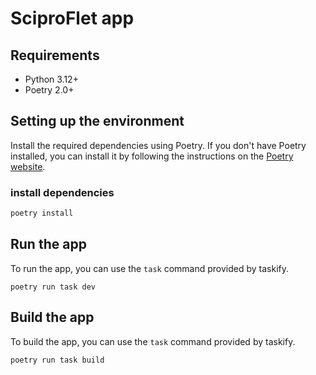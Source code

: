 # SciproFlet app

## Requirements
- Python 3.12+
- Poetry 2.0+

## Setting up the environment
Install the required dependencies using Poetry. If you don't have Poetry installed, you can install it by following the instructions on the [Poetry website](https://python-poetry.org/docs/#installation).

### install dependencies
```bash
poetry install
```

## Run the app

To run the app, you can use the `task` command provided by taskify.
```
poetry run task dev
```

## Build the app

To build the app, you can use the `task` command provided by taskify.
```
poetry run task build
```

